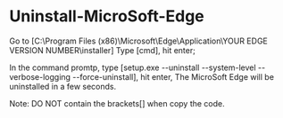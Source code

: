 # Uninstall-MicroSoft-Edge
Go to [C:\Program Files (x86)\Microsoft\Edge\Application\YOUR EDGE VERSION NUMBER\installer] Type [cmd], hit enter; 

In the command promtp, type [setup.exe --uninstall --system-level --verbose-logging --force-uninstall], hit enter, 
The MicroSoft Edge will be uninstalled in a few seconds.

Note: DO NOT contain the brackets[] when copy the code.
